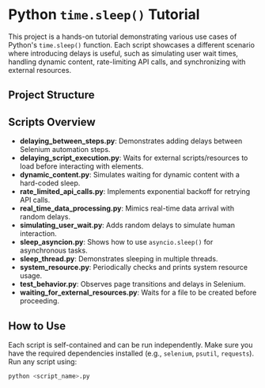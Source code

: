 # Python `time.sleep()` Tutorial

This project is a hands-on tutorial demonstrating various use cases of Python's `time.sleep()` function. Each script showcases a different scenario where introducing delays is useful, such as simulating user wait times, handling dynamic content, rate-limiting API calls, and synchronizing with external resources.

## Project Structure

## Scripts Overview

- **delaying_between_steps.py**: Demonstrates adding delays between Selenium automation steps.
- **delaying_script_execution.py**: Waits for external scripts/resources to load before interacting with elements.
- **dynamic_content.py**: Simulates waiting for dynamic content with a hard-coded sleep.
- **rate_limited_api_calls.py**: Implements exponential backoff for retrying API calls.
- **real_time_data_processing.py**: Mimics real-time data arrival with random delays.
- **simulating_user_wait.py**: Adds random delays to simulate human interaction.
- **sleep_asyncion.py**: Shows how to use `asyncio.sleep()` for asynchronous tasks.
- **sleep_thread.py**: Demonstrates sleeping in multiple threads.
- **system_resource.py**: Periodically checks and prints system resource usage.
- **test_behavior.py**: Observes page transitions and delays in Selenium.
- **waiting_for_external_resources.py**: Waits for a file to be created before proceeding.

## How to Use

Each script is self-contained and can be run independently. Make sure you have the required dependencies installed (e.g., `selenium`, `psutil`, `requests`). Run any script using:

```sh
python <script_name>.py
```
